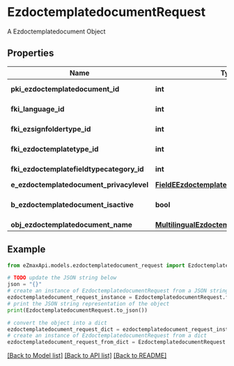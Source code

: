 # EzdoctemplatedocumentRequest

A Ezdoctemplatedocument Object

## Properties

Name | Type | Description | Notes
------------ | ------------- | ------------- | -------------
**pki_ezdoctemplatedocument_id** | **int** | The unique ID of the Ezdoctemplatedocument | [optional] 
**fki_language_id** | **int** | The unique ID of the Language.  Valid values:  |Value|Description| |-|-| |1|French| |2|English| | 
**fki_ezsignfoldertype_id** | **int** | The unique ID of the Ezsignfoldertype. | [optional] 
**fki_ezdoctemplatetype_id** | **int** | The unique ID of the Ezdoctemplatetype | 
**fki_ezdoctemplatefieldtypecategory_id** | **int** | The unique ID of the Ezdoctemplatefieldtypecategory | 
**e_ezdoctemplatedocument_privacylevel** | [**FieldEEzdoctemplatedocumentPrivacylevel**](FieldEEzdoctemplatedocumentPrivacylevel.md) |  | [optional] 
**b_ezdoctemplatedocument_isactive** | **bool** | Whether the ezdoctemplatedocument is active or not | 
**obj_ezdoctemplatedocument_name** | [**MultilingualEzdoctemplatedocumentName**](MultilingualEzdoctemplatedocumentName.md) |  | 

## Example

```python
from eZmaxApi.models.ezdoctemplatedocument_request import EzdoctemplatedocumentRequest

# TODO update the JSON string below
json = "{}"
# create an instance of EzdoctemplatedocumentRequest from a JSON string
ezdoctemplatedocument_request_instance = EzdoctemplatedocumentRequest.from_json(json)
# print the JSON string representation of the object
print(EzdoctemplatedocumentRequest.to_json())

# convert the object into a dict
ezdoctemplatedocument_request_dict = ezdoctemplatedocument_request_instance.to_dict()
# create an instance of EzdoctemplatedocumentRequest from a dict
ezdoctemplatedocument_request_from_dict = EzdoctemplatedocumentRequest.from_dict(ezdoctemplatedocument_request_dict)
```
[[Back to Model list]](../README.md#documentation-for-models) [[Back to API list]](../README.md#documentation-for-api-endpoints) [[Back to README]](../README.md)


